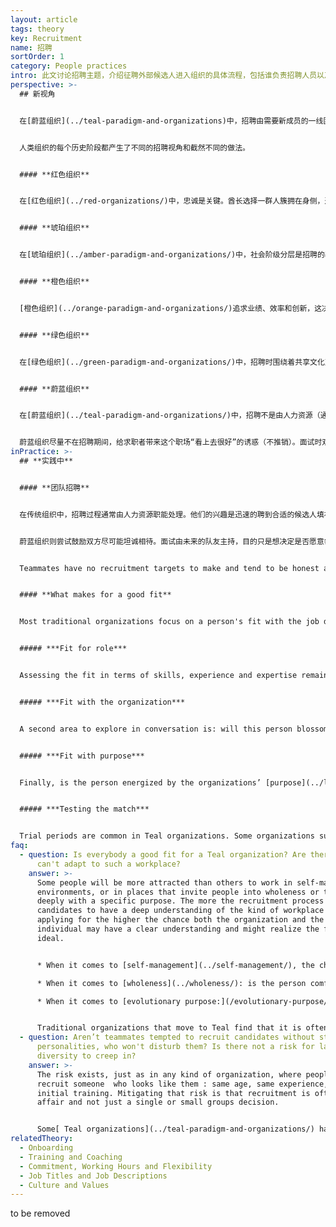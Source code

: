 ```yaml
---
layout: article
tags: theory
key: Recruitment
name: 招聘
sortOrder: 1
category: People practices
intro: 此文讨论招聘主题，介绍征聘外部候选人进入组织的具体流程，包括谁负责招聘人员以及具体面试流程的做法。
perspective: >-
  ## 新视角


  在[蔚蓝组织](../teal-paradigm-and-organizations)中，招聘由需要新成员的一线团队主导。与应聘者的沟通往往围绕三个主题展开：角色适配性、组织适配性、目标适配性。通常最重视最后两个，因为在自我管理组织中，职位角色流动性很大。通常安排一段试用期间，以便双方都能据此诚实的评估这个适配是否合适。


  人类组织的每个历史阶段都产生了不同的招聘视角和截然不同的做法。


  #### **红色组织**


  在[红色组织](../red-organizations/)中，忠诚是关键。酋长选择一群人簇拥在身侧，通常是家人，可信者或服从者，既用来克服恐惧，也承诺照顾他们。招聘归结为双向选择或指派，而且在新成员加入时通常举行一个仪式，新人给出效忠老板的誓言，老板作为回报承诺为他提供保护。


  #### **琥珀组织**


  在[琥珀组织](../amber-paradigm-and-organizations/)中，社会阶级分层是招聘的基础。应聘者要想申请工作，需要有一个特定的背景。历史上的组织中，这种等级分层与社会阶级分层一般保持同步：牧师从农民中招募；司教和主教，则来自贵族阶层。一个出生在工人阶级的男人（当然更包括女人）不会渴望得到一个管理职位，并且一旦进入组织，也不会爬得很高。如今的琥珀组织，尽管方式更微妙，但仍然倾向于遵循社会地位分层。在政府机构、学校和军队中，职位高于某一级别往往仍然需要特定的文凭或一定的经验。被录用的人可能不是能力上最合格的，但一定是符合所有硬性标准的人。


  #### **橙色组织**


  [橙色组织](../orange-paradigm-and-organizations/)追求业绩、效率和创新，这决定了他们的招聘工作焦点是挑选最佳候选人。条件一般是，具有最佳技能、最相关经验和专门知识，能立刻发挥具体作用、具有未来发展最佳潜力。在一些大公司，面试由专门的人力资源人员（寻找公司最高领导职务时则由外部“猎头”公司）主持，大多数情况下，人力资源和此人未来的上司共同主持面试。橙色组织为了提高征聘成功率而投入大量资源和大量努力，开发了面试技术和面试方法培训，以及各种评估工具。


  #### **绿色组织**


  在[绿色组织](../green-paradigm-and-organizations/)中，招聘时围绕着共享文化对候选人进行考量，与对具体技能的考量放在同等比重。管理职位候选人的心态、行为和价值观角度会受到严格的筛选：考量他们是否有授权下属的意愿和能力，是否能成为导师而不是自上而下的决策者？他们会谦逊地领导吗？注重以人为本的文化方位，将人力资源职能推到了中心位置。


  #### **蔚蓝组织**


  在[蔚蓝组织](../teal-paradigm-and-organizations/)中，招聘不是由人力资源（通常不存在固定的人力资源职能）负责，而是由需要新成员的团队领导负责。与应聘者的沟通往往围绕三个主题展开：角色适配性、组织适配性、目标适配性。通常更重视后两个要素，因为在自我管理组织中，职位角色流动性很大。


  蔚蓝组织尽量不在招聘期间，给求职者带来这个职场“看上去很好”的诱惑（不推销）。面试时双方都在试图回答一个简单的、基本的问题：是否感觉到我们注定要一起走？只有当谈话根植于诚实和正直，只有双方愿意深入坦诚的沟通并询问时，才能有意义地回答这个问题。
inPractice: >-
  ## **实践中**


  #### **团队招聘**


  在传统组织中，招聘过程通常由人力资源职能处理。他们的兴趣是迅速的聘到合适的候选人填补空缺职位，因为人力资源部门的业绩有时是根据填补职位空缺的数量来评估。人力资源职能的最大兴趣在于，积极渲染推销公司和职位，以鼓励应聘者接受录用。同样，求职者也会尽量积极渲染展示自己和工作经历，以增加获得就业承诺的机会。


  蔚蓝组织则尝试鼓励双方尽可能坦诚相待。面试由未来的队友主持，目的只是想决定是否愿意每天都和候选人一起工作。如果确认了适配性，团队再进一步可以寻求人力资源部（如果有的话）的建议和咨询，但招聘采用的流程和决策由团队全权负责。对话沟通达10到12次也不罕见，目的是为双方提供时间相互感受，并据此确定这个适配是否对团队和候选人都有益。


  Teammates have no recruitment targets to make and tend to be honest about their workplace. If they oversell the company to their potential new teammate, they would have to live with the consequences of that on a daily basis. Because team members tend to be honest about the workplace, candidates feel invited to be honest too. Candidates often meet all their future colleagues, tour the premises, are invited to genuinely ask all sorts of questions to determine if it really is a place they feel called to work for. Many Teal Organizations report that their recruitment process and decisions can take significantly longer than usual. They sometimes accept slower growth, keeping a posting open until they find a person that fits not only the job opening but also the organization and its purpose.


  #### **What makes for a good fit**


  Most traditional organizations focus on a person's fit with the job description. Teal organizations tend to take a broader perspective, designing recruitment as a two-way discovery process to answer one fundamental question: Are we meant to journey together?


  ##### ***Fit for role***


  Assessing the fit in terms of skills, experience and expertise remains an important component of the recruitment process, especially for specific roles requiring expertise. Roles in self-managing organizations are exchanged very fluidly, though. For that reason, the "fit for role" is often not considered to be paramount, as it is likely that a person's roles might change quickly. Self-managing organizations experience that when employees are motivated to take on a new and challenging role, they  pick up new skills and experience in surprisingly little time.


  ##### ***Fit with the organization***


  A second area to explore in conversation is: will this person blossom in the organization? Will he or she thrive in a self-organizing environment? Does the person feel aligned by the organization's values? Does he or she "click" with the colleagues? Many Teal organizations, like [Morning Star](http://www.morningstarco.com/), give candidates a training in self-management, so candidates can determine if that is what they want. Other organizations create moments in the recruitment process to have in-depth discussions about the company's and the candidate's values.


  ##### ***Fit with purpose***


  Finally, is the person energized by the organizations’ [purpose](../listening-to-purpose/)? Is there something in the person's history that makes them resonate, makes them want to serve this purpose at this moment in their life? The discussion triggered by these questions can reach substantial depth and help both the candidate and the organization learn more about themselves. Recruitment becomes a process of self-inquiry as much as a process of mutual assessment.


  ##### ***Testing the match***


  Trial periods are common in Teal organizations. Some organizations such as [FAVI ](http://www.favi.com/en/)make extended use of this period for both parties to test whether the match works well in the long run. [Zappos ](https://en.wikipedia.org/wiki/Zappos)offers its new hires a $3,000 check if they have second thoughts and choose to quit during the four-week orientation. The idea is that everyone will be better off if they don’t stay in what promises to be an unhappy marriage.
faq:
  - question: Is everybody a good fit for a Teal organization? Are there people who
      can't adapt to such a workplace?
    answer: >-
      Some people will be more attracted than others to work in self-managing
      environments, or in places that invite people into wholeness or to engage
      deeply with a specific purpose. The more the recruitment process allows
      candidates to have a deep understanding of the kind of workplace they are
      applying for the higher the chance both the organization and the
      individual may have a clear understanding and might realize the fit is not
      ideal.


      * When it comes to [self-management](../self-management/), the challenge tends to be different, depending on a person's background. If the candidate is used to being a manager or to work in a staff position with power over operating units, it can be a challenging transition. Candidates who have previously worked in the lower levels of the organization may find it hard at first to deal with the higher levels of commitment and personal responsibility that self-management requires.

      * When it comes to [wholeness](../wholeness/): is the person comfortable with an environment where colleagues are expecting each other to be open and vulnerable, to show up from a place of wholeness?

      * When it comes to [evolutionary purpose:](/evolutionary-purpose/) does the person resonate with the organization's purpose, and do they feel ok with an environment in which there is little predict & control, and more sense and respond?


      Traditional organizations that move to Teal find that it is often hard to predict who will thrive in the new environment or not. Some people suddenly blossom, whereas others where everyone predicted they would love it find it hard. So taking time in the recruitment process and building in, when possible, a test period might be helpful to increases chances of a good fit.
  - question: Aren’t teammates tempted to recruit candidates without strong
      personalities, who won't disturb them? Is there not a risk for lack of
      diversity to creep in?
    answer: >-
      The risk exists, just as in any kind of organization, where people prefer
      recruit someone  who looks like them : same age, same experience, same
      initial training. Mitigating that risk is that recruitment is often a team
      affair and not just a single or small groups decision. 


      Some[ Teal organizations](../teal-paradigm-and-organizations/) have invented processes to preserve diversity (see below RHD  bi-monthly “isms in the workplace meeting”).
relatedTheory:
  - Onboarding
  - Training and Coaching
  - Commitment, Working Hours and Flexibility
  - Job Titles and Job Descriptions
  - Culture and Values
---
```

to be removed